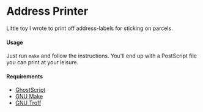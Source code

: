 Address Printer
===============

Little toy I wrote to print off address-labels for sticking on parcels.


#### Usage
Just run `make` and follow the instructions.
You'll end up with a PostScript file you can print at your leisure.


#### Requirements
* [GhostScript](http://www.ghostscript.com/)
* [GNU Make](www.gnu.org/software/make/manual/make.html)
* [GNU Troff](https://www.gnu.org/software/groff/)
